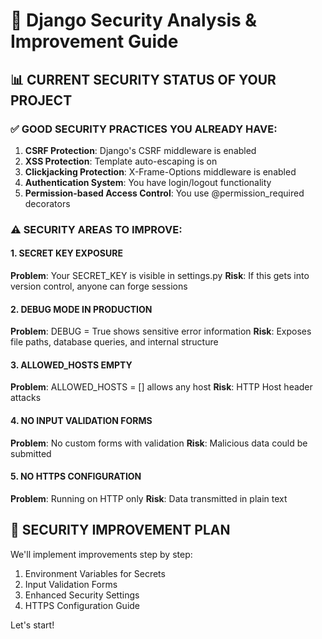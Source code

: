 # 🔐 Django Security Analysis & Improvement Guide

## 📊 CURRENT SECURITY STATUS OF YOUR PROJECT

### ✅ GOOD SECURITY PRACTICES YOU ALREADY HAVE:
1. **CSRF Protection**: Django's CSRF middleware is enabled
2. **XSS Protection**: Template auto-escaping is on
3. **Clickjacking Protection**: X-Frame-Options middleware is enabled
4. **Authentication System**: You have login/logout functionality
5. **Permission-based Access Control**: You use @permission_required decorators

### ⚠️ SECURITY AREAS TO IMPROVE:

#### 1. SECRET KEY EXPOSURE
**Problem**: Your SECRET_KEY is visible in settings.py
**Risk**: If this gets into version control, anyone can forge sessions

#### 2. DEBUG MODE IN PRODUCTION
**Problem**: DEBUG = True shows sensitive error information
**Risk**: Exposes file paths, database queries, and internal structure

#### 3. ALLOWED_HOSTS EMPTY
**Problem**: ALLOWED_HOSTS = [] allows any host
**Risk**: HTTP Host header attacks

#### 4. NO INPUT VALIDATION FORMS
**Problem**: No custom forms with validation
**Risk**: Malicious data could be submitted

#### 5. NO HTTPS CONFIGURATION
**Problem**: Running on HTTP only
**Risk**: Data transmitted in plain text

## 🎯 SECURITY IMPROVEMENT PLAN

We'll implement improvements step by step:
1. Environment Variables for Secrets
2. Input Validation Forms
3. Enhanced Security Settings
4. HTTPS Configuration Guide

Let's start!
